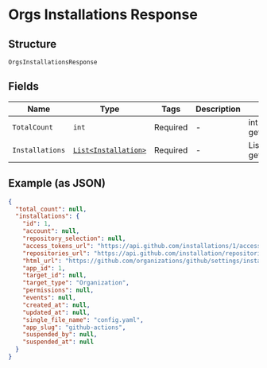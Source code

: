 
# Orgs Installations Response

## Structure

`OrgsInstallationsResponse`

## Fields

| Name | Type | Tags | Description | Getter | Setter |
|  --- | --- | --- | --- | --- | --- |
| `TotalCount` | `int` | Required | - | int getTotalCount() | setTotalCount(int totalCount) |
| `Installations` | [`List<Installation>`](../../doc/models/installation.md) | Required | - | List<Installation> getInstallations() | setInstallations(List<Installation> installations) |

## Example (as JSON)

```json
{
  "total_count": null,
  "installations": {
    "id": 1,
    "account": null,
    "repository_selection": null,
    "access_tokens_url": "https://api.github.com/installations/1/access_tokens",
    "repositories_url": "https://api.github.com/installation/repositories",
    "html_url": "https://github.com/organizations/github/settings/installations/1",
    "app_id": 1,
    "target_id": null,
    "target_type": "Organization",
    "permissions": null,
    "events": null,
    "created_at": null,
    "updated_at": null,
    "single_file_name": "config.yaml",
    "app_slug": "github-actions",
    "suspended_by": null,
    "suspended_at": null
  }
}
```

